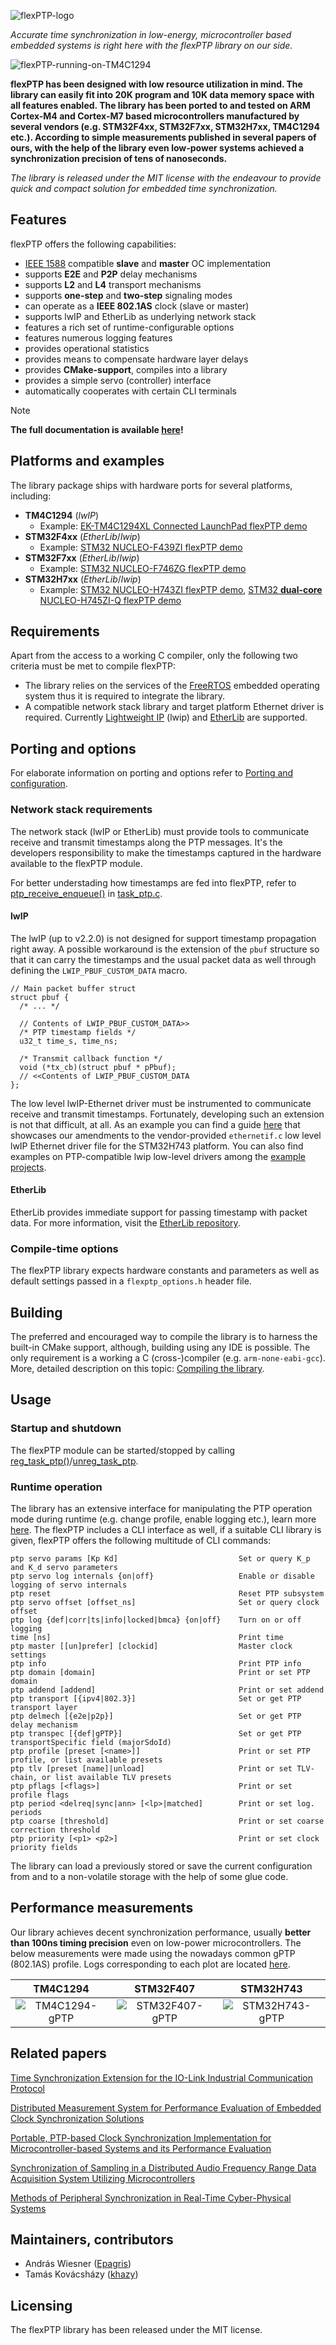 ![flexPTP-logo](manual/media/flexPTP_logo_long.png)

*Accurate time synchronization in low-energy, microcontroller based embedded systems is right here with the flexPTP library on our side.*

![flexPTP-running-on-TM4C1294](manual/media/TIVA.gif)

**flexPTP has been designed with low resource utilization in mind. The library can easily fit into 20K program and 10K data memory space with all features enabled. The library has been ported to and tested on ARM Cortex-M4 and Cortex-M7 based microcontrollers manufactured by several vendors (e.g. STM32F4xx, STM32F7xx, STM32H7xx, TM4C1294 etc.). According to simple measurements published in several papers of ours, with the help of the library even low-power systems achieved a synchronization precision of tens of nanoseconds.**

*The library is released under the MIT license with the endeavour to provide quick and compact solution for embedded time synchronization.*

## Features

flexPTP offers the following capabilities:

- [IEEE 1588](https://ieeexplore.ieee.org/document/9120376) compatible **slave** and **master** OC implementation
- supports **E2E** and **P2P** delay mechanisms
- supports **L2** and **L4** transport mechanisms
- supports **one-step** and **two-step** signaling modes
- can operate as a **IEEE 802.1AS** clock (slave or master)
- supports lwIP and EtherLib as underlying network stack
- features a rich set of runtime-configurable options
- features numerous logging features
- provides operational statistics
- provides means to compensate hardware layer delays
- provides **CMake-support**, compiles into a library
- provides a simple servo (controller) interface
- automatically cooperates with certain CLI terminals

> [!NOTE]
> **The full documentation is available [here](https://epagris.github.io/flexPTP/)!**

## Platforms and examples

The library package ships with hardware ports for several platforms, including:

- **TM4C1294** (_lwIP_)
  - Example: [EK-TM4C1294XL Connected LaunchPad flexPTP demo](https://github.com/epagris/flexPTP-demo-TM4C1294)
- **STM32F4xx** (_EtherLib_/_lwip_)
  - Example: [STM32 NUCLEO-F439ZI flexPTP demo](https://github.com/epagris/flexPTP-demo-NUCLEO-F439ZI)
- **STM32F7xx** (_EtherLib_/_lwip_)
  - Example: [STM32 NUCLEO-F746ZG flexPTP demo](https://github.com/epagris/flexPTP-demo-NUCLEO-F746ZG)
- **STM32H7xx** (_EtherLib_/_lwip_)
  - Example: [STM32 NUCLEO-H743ZI flexPTP demo](https://github.com/epagris/flexPTP-demo-NUCLEO-H743ZI), [STM32 **dual-core** NUCLEO-H745ZI-Q flexPTP demo](https://github.com/epagris/flexPTP-demo-NUCLEO-H745ZI-Q/)

## Requirements

Apart from the access to a working C compiler, only the following two criteria must be met to compile flexPTP:

- The library relies on the services of the [FreeRTOS](https://www.freertos.org/) embedded operating system thus it is required to integrate the library.
- A compatible network stack library and target platform Ethernet driver is required. Currently [Lightweight IP](https://github.com/lwip-tcpip/lwip) (lwip) and [EtherLib](https://gitea.epagris.com/epagris/EtherLib) are supported.

## Porting and options

For elaborate information on porting and options refer to [Porting and configuration](https://epagris.github.io/flexPTP/porting.html).

### Network stack requirements

The network stack (lwIP or EtherLib) must provide tools to communicate receive and transmit timestamps along the PTP messages. It's the developers responsibility to make the timestamps captured in the hardware available to the flexPTP module.

For better understading how timestamps are fed into flexPTP, refer to [ptp_receive_enqueue()](https://epagris.github.io/flexPTP/task__ptp_8c.html#a73b5e9841da53dee4d9230d8a418b2ac) in [task_ptp.c](https://epagris.github.io/flexPTP/task__ptp_8c.html).

#### lwIP

The lwIP (up to v2.2.0) is not designed for support timestamp propagation right away. A possible workaround is the extension of the `pbuf` structure so that it can carry the timestamps and the usual packet data as well through defining the `LWIP_PBUF_CUSTOM_DATA` macro.

~~~~~~~~~~~~~~~~~~~~~~~~~~~~~~~~~~~{c}
// Main packet buffer struct
struct pbuf {
  /* ... */

  // Contents of LWIP_PBUF_CUSTOM_DATA>>
  /* PTP timestamp fields */
  u32_t time_s, time_ns;

  /* Transmit callback function */
  void (*tx_cb)(struct pbuf * pPbuf);
  // <<Contents of LWIP_PBUF_CUSTOM_DATA
};
~~~~~~~~~~~~~~~~~~~~~~~~~~~~~~~~~~~

The low level lwIP-Ethernet driver must be instrumented to communicate receive and transmit timestamps. Fortunately, developing such an extension is not that difficult, at all. As an example you can find a guide [here](https://epagris.github.io/flexPTP/_h743_ethernetif_modifications.html) that showcases our amendments to the vendor-provided `ethernetif.c` low level lwIP Ethernet driver file for the STM32H743 platform. You can also find examples on PTP-compatible lwip low-level drivers among the [example projects](#platforms-and-examples).

#### EtherLib

EtherLib provides immediate support for passing timestamp with packet data. For more information, visit the [EtherLib repository](https://gitea.epagris.com/epagris/EtherLib).


### Compile-time options

The flexPTP library expects hardware constants and parameters as well as default settings passed in a `flexptp_options.h` header file.

## Building

The preferred and encouraged way to compile the library is to harness the built-in CMake support, although, building using any IDE is possible. The only requirement is a working a C (cross-)compiler (e.g. `arm-none-eabi-gcc`). More, detailed description on this topic: [Compiling the library](https://epagris.github.io/flexPTP/building.html).

## Usage

### Startup and shutdown

The flexPTP module can be started/stopped by calling [reg_task_ptp()](https://epagris.github.io/flexPTP/task__ptp_8c.html#a2d483d3c32b3890d8c699018e48e45cd)/[unreg_task_ptp](https://epagris.github.io/flexPTP/task__ptp_8c.html#a5fd98059e4c2ec1004c74064e17cbe4c).

### Runtime operation

The library has an extensive interface for manipulating the PTP operation mode during runtime (e.g. change profile, enable logging etc.), learn more [here](https://epagris.github.io/flexPTP/project_organization.html). The flexPTP includes a CLI interface as well, if a suitable CLI library is given, flexPTP offers the following multitude of CLI commands:

```
ptp servo params [Kp Kd]                           Set or query K_p and K_d servo parameters
ptp servo log internals {on|off}                   Enable or disable logging of servo internals
ptp reset                                          Reset PTP subsystem
ptp servo offset [offset_ns]                       Set or query clock offset
ptp log {def|corr|ts|info|locked|bmca} {on|off}    Turn on or off logging
time [ns]                                          Print time
ptp master [[un]prefer] [clockid]                  Master clock settings
ptp info                                           Print PTP info
ptp domain [domain]                                Print or set PTP domain
ptp addend [addend]                                Print or set addend
ptp transport [{ipv4|802.3}]                       Set or get PTP transport layer
ptp delmech [{e2e|p2p}]                            Set or get PTP delay mechanism
ptp transpec [{def|gPTP}]                          Set or get PTP transportSpecific field (majorSdoId)
ptp profile [preset [<name>]]                      Print or set PTP profile, or list available presets
ptp tlv [preset [name]|unload]                     Print or set TLV-chain, or list available TLV presets
ptp pflags [<flags>]                               Print or set profile flags
ptp period <delreq|sync|ann> [<lp>|matched]        Print or set log. periods
ptp coarse [threshold]                             Print or set coarse correction threshold
ptp priority [<p1> <p2>]                           Print or set clock priority fields
```
The library can load a previously stored or save the current configuration from and to a non-volatile storage with the help of some glue code.

## Performance measurements

Our library achieves decent synchronization performance, usually **better than 100ns timing precision** even on low-power microcontrollers. The below measurements were made using the nowadays common gPTP (802.1AS) profile. Logs corresponding to each plot are located [here](manual/dumps/).

|                     TM4C1294                     |                     STM32F407                      |                     STM32H743                      |
| :----------------------------------------------: | :------------------------------------------------: | :------------------------------------------------: |
| ![TM4C1294-gPTP](manual/dumps/tm4c1294-gPTP.svg) | ![STM32F407-gPTP](manual/dumps/stm32f407-gPTP.svg) | ![STM32H743-gPTP](manual/dumps/stm32h743-gPTP.svg) |

## Related papers

[Time Synchronization Extension for the IO-Link Industrial Communication Protocol](https://ieeexplore.ieee.org/document/10747727)

[Distributed Measurement System for Performance Evaluation of Embedded Clock Synchronization Solutions](https://ieeexplore.ieee.org/document/9805958/)

[Portable, PTP-based Clock Synchronization Implementation for Microcontroller-based Systems and its Performance Evaluation](https://ieeexplore.ieee.org/document/9615250)

[Synchronization of Sampling in a Distributed Audio Frequency Range Data Acquisition System Utilizing Microcontrollers](https://ieeexplore.ieee.org/document/9918455/)

[Methods of Peripheral Synchronization in Real-Time Cyber-Physical Systems](https://ieeexplore.ieee.org/document/10178979/)

## Maintainers, contributors

- András Wiesner ([Epagris](https://github.com/epagris))
- Tamás Kovácsházy ([khazy](https://github.com/khazy))

## Licensing

The flexPTP library has been released under the MIT license.
